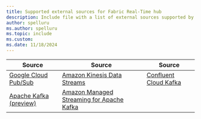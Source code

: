 ```yaml
---
title: Supported external sources for Fabric Real-Time hub
description: Include file with a list of external sources supported by Fabric Real-Time hub.
author: spelluru
ms.author: spelluru
ms.topic: include
ms.custom:
ms.date: 11/18/2024
---
```


| Source | Source | Source | 
| ----- | ----- | ----- | 
| [Google Cloud Pub/Sub](../add-source-google-cloud-pub-sub.md) | [Amazon Kinesis Data Streams](../add-source-amazon-kinesis-data-streams.md) | [Confluent Cloud Kafka](../add-source-confluent-kafka.md) |
| [Apache Kafka (preview)](../add-source-apache-kafka.md) | [Amazon Managed Streaming for Apache Kafka](../add-source-amazon-managed-streaming-for-kafka.md) | |
